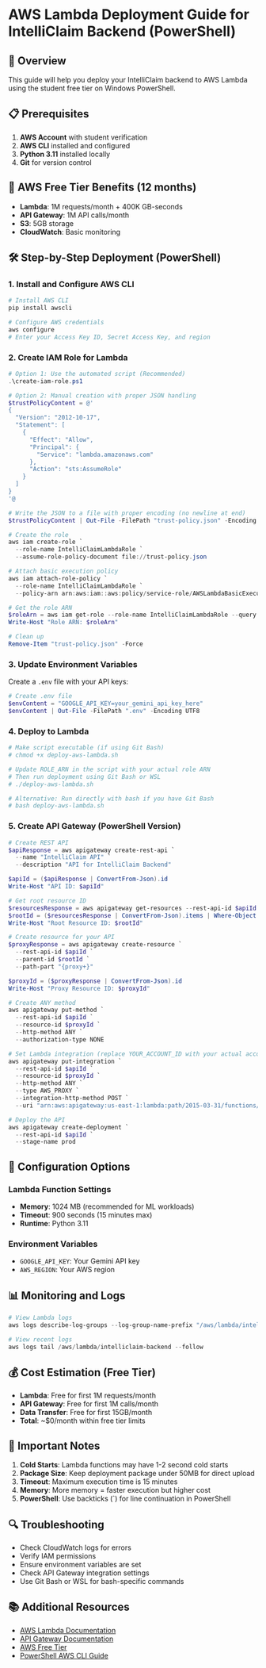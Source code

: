 # AWS Lambda Deployment Guide for IntelliClaim Backend (PowerShell)

## 🚀 Overview
This guide will help you deploy your IntelliClaim backend to AWS Lambda using the student free tier on Windows PowerShell.

## 📋 Prerequisites
1. **AWS Account** with student verification
2. **AWS CLI** installed and configured
3. **Python 3.11** installed locally
4. **Git** for version control

## 🔑 AWS Free Tier Benefits (12 months)
- **Lambda**: 1M requests/month + 400K GB-seconds
- **API Gateway**: 1M API calls/month
- **S3**: 5GB storage
- **CloudWatch**: Basic monitoring

## 🛠️ Step-by-Step Deployment (PowerShell)

### 1. Install and Configure AWS CLI
```powershell
# Install AWS CLI
pip install awscli

# Configure AWS credentials
aws configure
# Enter your Access Key ID, Secret Access Key, and region
```

### 2. Create IAM Role for Lambda
```powershell
# Option 1: Use the automated script (Recommended)
.\create-iam-role.ps1

# Option 2: Manual creation with proper JSON handling
$trustPolicyContent = @'
{
  "Version": "2012-10-17",
  "Statement": [
    {
      "Effect": "Allow",
      "Principal": {
        "Service": "lambda.amazonaws.com"
      },
      "Action": "sts:AssumeRole"
    }
  ]
}
'@

# Write the JSON to a file with proper encoding (no newline at end)
$trustPolicyContent | Out-File -FilePath "trust-policy.json" -Encoding UTF8 -NoNewline

# Create the role
aws iam create-role `
  --role-name IntelliClaimLambdaRole `
  --assume-role-policy-document file://trust-policy.json

# Attach basic execution policy
aws iam attach-role-policy `
  --role-name IntelliClaimLambdaRole `
  --policy-arn arn:aws:iam::aws:policy/service-role/AWSLambdaBasicExecutionRole

# Get the role ARN
$roleArn = aws iam get-role --role-name IntelliClaimLambdaRole --query 'Role.Arn' --output text
Write-Host "Role ARN: $roleArn"

# Clean up
Remove-Item "trust-policy.json" -Force
```

### 3. Update Environment Variables
Create a `.env` file with your API keys:
```powershell
# Create .env file
$envContent = "GOOGLE_API_KEY=your_gemini_api_key_here"
$envContent | Out-File -FilePath ".env" -Encoding UTF8
```

### 4. Deploy to Lambda
```powershell
# Make script executable (if using Git Bash)
# chmod +x deploy-aws-lambda.sh

# Update ROLE_ARN in the script with your actual role ARN
# Then run deployment using Git Bash or WSL
# ./deploy-aws-lambda.sh

# Alternative: Run directly with bash if you have Git Bash
# bash deploy-aws-lambda.sh
```

### 5. Create API Gateway (PowerShell Version)
```powershell
# Create REST API
$apiResponse = aws apigateway create-rest-api `
  --name "IntelliClaim API" `
  --description "API for IntelliClaim Backend"

$apiId = ($apiResponse | ConvertFrom-Json).id
Write-Host "API ID: $apiId"

# Get root resource ID
$resourcesResponse = aws apigateway get-resources --rest-api-id $apiId
$rootId = ($resourcesResponse | ConvertFrom-Json).items | Where-Object { $_.path -eq "/" } | Select-Object -ExpandProperty id
Write-Host "Root Resource ID: $rootId"

# Create resource for your API
$proxyResponse = aws apigateway create-resource `
  --rest-api-id $apiId `
  --parent-id $rootId `
  --path-part "{proxy+}"

$proxyId = ($proxyResponse | ConvertFrom-Json).id
Write-Host "Proxy Resource ID: $proxyId"

# Create ANY method
aws apigateway put-method `
  --rest-api-id $apiId `
  --resource-id $proxyId `
  --http-method ANY `
  --authorization-type NONE

# Set Lambda integration (replace YOUR_ACCOUNT_ID with your actual account ID)
aws apigateway put-integration `
  --rest-api-id $apiId `
  --resource-id $proxyId `
  --http-method ANY `
  --type AWS_PROXY `
  --integration-http-method POST `
  --uri "arn:aws:apigateway:us-east-1:lambda:path/2015-03-31/functions/arn:aws:lambda:us-east-1:YOUR_ACCOUNT_ID:function:intelliclaim-backend/invocations"

# Deploy the API
aws apigateway create-deployment `
  --rest-api-id $apiId `
  --stage-name prod
```

## 🔧 Configuration Options

### Lambda Function Settings
- **Memory**: 1024 MB (recommended for ML workloads)
- **Timeout**: 900 seconds (15 minutes max)
- **Runtime**: Python 3.11

### Environment Variables
- `GOOGLE_API_KEY`: Your Gemini API key
- `AWS_REGION`: Your AWS region

## 📊 Monitoring and Logs
```powershell
# View Lambda logs
aws logs describe-log-groups --log-group-name-prefix "/aws/lambda/intelliclaim-backend"

# View recent logs
aws logs tail /aws/lambda/intelliclaim-backend --follow
```

## 💰 Cost Estimation (Free Tier)
- **Lambda**: Free for first 1M requests/month
- **API Gateway**: Free for first 1M calls/month
- **Data Transfer**: Free for first 15GB/month
- **Total**: ~$0/month within free tier limits

## 🚨 Important Notes
1. **Cold Starts**: Lambda functions may have 1-2 second cold starts
2. **Package Size**: Keep deployment package under 50MB for direct upload
3. **Timeout**: Maximum execution time is 15 minutes
4. **Memory**: More memory = faster execution but higher cost
5. **PowerShell**: Use backticks (`) for line continuation in PowerShell

## 🔍 Troubleshooting
- Check CloudWatch logs for errors
- Verify IAM permissions
- Ensure environment variables are set
- Check API Gateway integration settings
- Use Git Bash or WSL for bash-specific commands

## 📚 Additional Resources
- [AWS Lambda Documentation](https://docs.aws.amazon.com/lambda/)
- [API Gateway Documentation](https://docs.aws.amazon.com/apigateway/)
- [AWS Free Tier](https://aws.amazon.com/free/)
- [PowerShell AWS CLI Guide](https://docs.aws.amazon.com/cli/latest/userguide/cli-usage-powershell.html)
